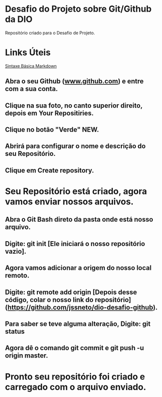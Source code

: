 # Desafio do Projeto sobre Git/Github da DIO
Repositório criado para o Desafio de Projeto.


# Links Úteis

[Sintaxe Básica Markdown](https://www.markdownguide.org/basic-syntax/)

## Abra o seu Github (www.github.com) e entre com a sua conta.

## Clique na sua foto, no canto superior direito, depois em Your Repositiries.

## Clique no botão "Verde" NEW.

## Abrirá para configurar o nome e descrição do seu Repositório.

## Clique em Create repository.


# Seu Repositório está criado, agora vamos enviar nossos arquivos.

## Abra o Git Bash direto da pasta onde está nosso arquivo.

## Digite: git init [Ele iniciará o nosso repositório vazio].

## Agora vamos adicionar a origem do nosso local remoto.

## Digite: git remote add origin [Depois desse código, colar o nosso link do repositório] (https://github.com/jssneto/dio-desafio-github).

## Para saber se teve alguma alteração, Digite: git status

## Agora dê o comando git commit e git push -u origin master.

# Pronto seu repositório foi criado e carregado com o arquivo enviado.


